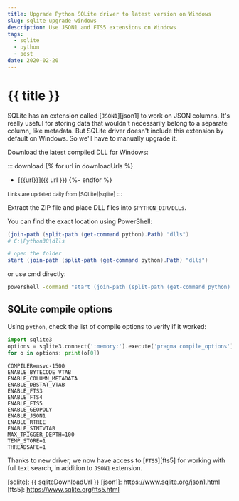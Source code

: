 ```yaml
---
title: Upgrade Python SQLite driver to latest version on Windows
slug: sqlite-upgrade-windows
description: Use JSON1 and FTS5 extensions on Windows
tags:
  - sqlite
  - python
  - post
date: 2020-02-20
---
```


# {{ title }}

SQLite has an extension called [`JSON1`][json1] to work on JSON columns. It's really useful for storing data that wouldn't necessarily belong to a separate column, like metadata. But SQLite driver doesn't include this extension by default on Windows. So we'll have to manually upgrade it.

Download the latest compiled DLL for Windows: 

::: download
{% for url in downloadUrls %}
- [{{url}}]({{ url }})
{%- endfor %}

<small>Links are updated daily from [SQLite][sqlite]</small>
:::



Extract the ZIP file and place DLL files into `$PYTHON_DIR/DLLs`. 

You can find the exact location using PowerShell:

```powershell
(join-path (split-path (get-command python).Path) "dlls")
# C:\Python38\dlls

# open the folder
start (join-path (split-path (get-command python).Path) "dlls")  
```
or use cmd directly:

```cmd
powershell -command "start (join-path (split-path (get-command python).Path) "dlls")"
```

## SQLite compile options

Using `python`, check the list of compile options to verify if it worked:

```python
import sqlite3
options = sqlite3.connect(':memory:').execute('pragma compile_options').fetchall()
for o in options: print(o[0])
```

```
COMPILER=msvc-1500
ENABLE_BYTECODE_VTAB
ENABLE_COLUMN_METADATA
ENABLE_DBSTAT_VTAB
ENABLE_FTS3
ENABLE_FTS4
ENABLE_FTS5
ENABLE_GEOPOLY
ENABLE_JSON1
ENABLE_RTREE
ENABLE_STMTVTAB
MAX_TRIGGER_DEPTH=100
TEMP_STORE=1
THREADSAFE=1
```

Thanks to new driver, we now have access to [`FTS5`][fts5] for working with full text search, in addition to `JSON1` extension.

[sqlite]: {{ sqliteDownloadUrl }}
[json1]: https://www.sqlite.org/json1.html
[fts5]: https://www.sqlite.org/fts5.html
